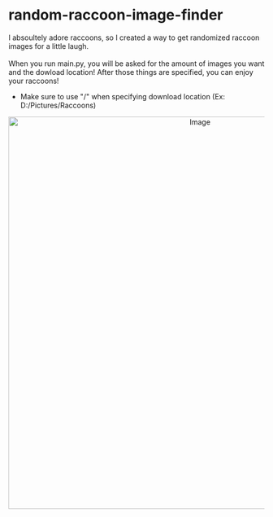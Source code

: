 # random-raccoon-image-finder
I absoultely adore raccoons, so I created a way to get randomized raccoon images for a little laugh.\
<br />
When you run main.py, you will be asked for the amount of images you want and the dowload location! After those things are specified, you can enjoy your raccoons!
  * Make sure to use "/" when specifying download location (Ex: D:/Pictures/Raccoons)
<p align="center">
  <img width="738" height="771" alt="Image" src="https://github.com/user-attachments/assets/2c3ac91a-1f8f-4268-be8a-54dcee65b6e2" />
</p>
